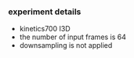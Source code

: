 ### experiment details
* kinetics700
  I3D
* the number of input frames is 64
* downsampling is not applied